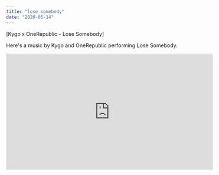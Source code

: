 ```yaml
---
title: "lose somebody"
date: "2020-05-14"
---
```


\[Kygo x OneRepublic - Lose Somebody]

Here's a music by Kygo and OneRepublic performing Lose Somebody.

<iframe width="560" height="315" src="https://www.youtube.com/embed/TmWih4XfRWY" frameborder="0" allowfullscreen></iframe>
